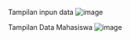 Tampilan inpun data
![image](https://github.com/user-attachments/assets/9735570c-d5bc-4bde-be3c-c8ea4332827a)

Tampilan Data Mahasiswa
![image](https://github.com/user-attachments/assets/039589ba-41c5-4675-a546-c97d05f882eb)
